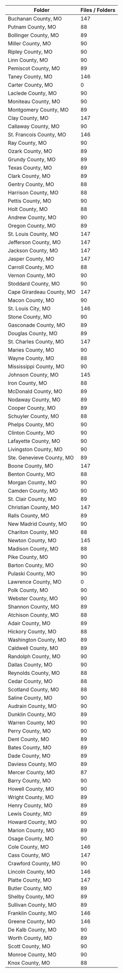 | Folder                    |   Files / Folders |
|---------------------------|-------------------|
| Buchanan County, MO       |               147 |
| Putnam County, MO         |                88 |
| Bollinger County, MO      |                89 |
| Miller County, MO         |                90 |
| Ripley County, MO         |                90 |
| Linn County, MO           |                90 |
| Pemiscot County, MO       |                89 |
| Taney County, MO          |               146 |
| Carter County, MO         |                 0 |
| Laclede County, MO        |                90 |
| Moniteau County, MO       |                90 |
| Montgomery County, MO     |                89 |
| Clay County, MO           |               147 |
| Callaway County, MO       |                90 |
| St. Francois County, MO   |               146 |
| Ray County, MO            |                90 |
| Ozark County, MO          |                89 |
| Grundy County, MO         |                89 |
| Texas County, MO          |                89 |
| Clark County, MO          |                89 |
| Gentry County, MO         |                88 |
| Harrison County, MO       |                88 |
| Pettis County, MO         |                90 |
| Holt County, MO           |                88 |
| Andrew County, MO         |                90 |
| Oregon County, MO         |                89 |
| St. Louis County, MO      |               147 |
| Jefferson County, MO      |               147 |
| Jackson County, MO        |               147 |
| Jasper County, MO         |               147 |
| Carroll County, MO        |                88 |
| Vernon County, MO         |                90 |
| Stoddard County, MO       |                90 |
| Cape Girardeau County, MO |               147 |
| Macon County, MO          |                90 |
| St. Louis City, MO        |               146 |
| Stone County, MO          |                90 |
| Gasconade County, MO      |                89 |
| Douglas County, MO        |                89 |
| St. Charles County, MO    |               147 |
| Maries County, MO         |                90 |
| Wayne County, MO          |                88 |
| Mississippi County, MO    |                90 |
| Johnson County, MO        |               145 |
| Iron County, MO           |                88 |
| McDonald County, MO       |                89 |
| Nodaway County, MO        |                89 |
| Cooper County, MO         |                89 |
| Schuyler County, MO       |                88 |
| Phelps County, MO         |                90 |
| Clinton County, MO        |                90 |
| Lafayette County, MO      |                90 |
| Livingston County, MO     |                90 |
| Ste. Genevieve County, MO |                89 |
| Boone County, MO          |               147 |
| Benton County, MO         |                88 |
| Morgan County, MO         |                90 |
| Camden County, MO         |                90 |
| St. Clair County, MO      |                89 |
| Christian County, MO      |               147 |
| Ralls County, MO          |                89 |
| New Madrid County, MO     |                90 |
| Chariton County, MO       |                88 |
| Newton County, MO         |               145 |
| Madison County, MO        |                88 |
| Pike County, MO           |                90 |
| Barton County, MO         |                90 |
| Pulaski County, MO        |                90 |
| Lawrence County, MO       |                 0 |
| Polk County, MO           |                90 |
| Webster County, MO        |                90 |
| Shannon County, MO        |                89 |
| Atchison County, MO       |                88 |
| Adair County, MO          |                89 |
| Hickory County, MO        |                88 |
| Washington County, MO     |                89 |
| Caldwell County, MO       |                89 |
| Randolph County, MO       |                90 |
| Dallas County, MO         |                90 |
| Reynolds County, MO       |                88 |
| Cedar County, MO          |                88 |
| Scotland County, MO       |                88 |
| Saline County, MO         |                90 |
| Audrain County, MO        |                90 |
| Dunklin County, MO        |                89 |
| Warren County, MO         |                90 |
| Perry County, MO          |                90 |
| Dent County, MO           |                89 |
| Bates County, MO          |                89 |
| Dade County, MO           |                89 |
| Daviess County, MO        |                89 |
| Mercer County, MO         |                87 |
| Barry County, MO          |                90 |
| Howell County, MO         |                90 |
| Wright County, MO         |                89 |
| Henry County, MO          |                89 |
| Lewis County, MO          |                89 |
| Howard County, MO         |                90 |
| Marion County, MO         |                89 |
| Osage County, MO          |                90 |
| Cole County, MO           |               146 |
| Cass County, MO           |               147 |
| Crawford County, MO       |                90 |
| Lincoln County, MO        |               146 |
| Platte County, MO         |               147 |
| Butler County, MO         |                89 |
| Shelby County, MO         |                89 |
| Sullivan County, MO       |                89 |
| Franklin County, MO       |               146 |
| Greene County, MO         |               146 |
| De Kalb County, MO        |                90 |
| Worth County, MO          |                89 |
| Scott County, MO          |                90 |
| Monroe County, MO         |                90 |
| Knox County, MO           |                88 |